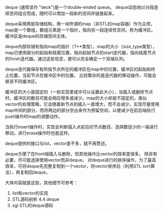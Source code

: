 deque (通常读作 "deck")是一个double-ended queue。
deque动态地以分段连续空间组合而成，随时可以增加一段新的空间并链接起来。

deque采用两层存储结构，用一块所谓的map（非STL的map容器）作为主控，map是一个数组，数组元素是一个指针，指向另一段连续性空间，称为缓冲区。缓冲区是deque的存储空间主体。

deque内部存储有指向map的指针（T**类型），map的大小（size_type类型），map已使用部分的起始和结尾位置，指向起始节点的start迭代器，指向结尾节点的finish迭代器。通过这些信息，便可以完全确定一个双端队列。

deque迭代器保存有所指节点所在的缓冲区在map中的位置，缓冲区的起始和终止位置，当前节点在缓冲区中的位置。
比较繁杂的是迭代器的移动操作，可能会移至不同缓冲区。

缓冲区的大小是固定的（一些实现里或许可以设置此大小），当插入或删除节点时，缓冲区的数目可能会相应增多或减少。map的大小却是不固定的，类似vector的处理策略，它会随着新节点的插入一直增大，而不会减少。实现尽量使用map中间的部分，而将两边的部分空出来作为预留空间，以便减少在前后端执行push操作时map的调整动作。

当执行insert操作时，实现会判断插入点前后的节点数目，选择数目少的一端进行移动。进行erase操作时也是这样。

deque提供的接口与list，vector差不多，就不再赘述。

deque方便了在front端插入与删除，但其他操作比vector的效率差很多。
除非有必要，尽可能选择使用vector而非deque。
对deque进行的排序操作，为了最高效率，可将deque先完整复制到一个vector，将vector排序后（利用STL sort算法），再复制回deque。

大体内容就是这些，其他细节可参考：
1. list和vector的实现
2. STL源码剖析 4.4 deque
3. sgi STL的deque源码